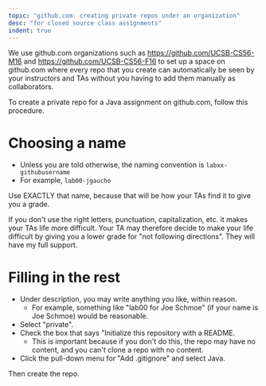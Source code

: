 ```yaml
---
topic: "github.com: creating private repos under an organization"
desc: "for closed source class assignments"
indent: true
---
```


We use github.com organizations such as <https://github.com/UCSB-CS56-M16> and <https://github.com/UCSB-CS56-F16> to set up a space
on github.com where every repo that you create can automatically be seen by your instructors and TAs without you having to add them manually as collaborators.

To create a private repo for a Java assignment on github.com, follow this procedure.


# Choosing a name

* Unless you are told otherwise, the naming convention is `labxx-githubusername`
* For example, `lab00-jgaucho`

Use EXACTLY that name, because that will be how your TAs find it to give you a grade.    

If you don't use the right letters, punctuation, capitalization, etc. it makes your TAs life more difficult. Your TA 
may therefore decide to make your life difficult by giving you a lower grade for "not following directions". 
They will have my full support.                         

# Filling in the rest

-   Under description, you may write anything you like, within reason.                           
    -   For example, something like "lab00 for Joe Schmoe" (if your name is Joe Schmoe) would be reasonable.                                                                                     
-   Select "private".                                                                            
-   Check the box that says "Initialize this repository with a README.                           
    -   This is important because if you don't do this, the repo may have no content, and you can't clone a repo with no content.
-   Click the pull-down menu for "Add .gitignore" and select Java.

Then create the repo.

